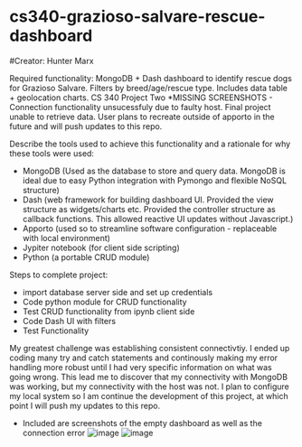 # cs340-grazioso-salvare-rescue-dashboard

#Creator: Hunter Marx

Required functionality:
MongoDB + Dash dashboard to identify rescue dogs for Grazioso Salvare. Filters by breed/age/rescue type. Includes data table + geolocation charts. CS 340 Project Two
*MISSING SCREENSHOTS - Connection functionality unsucessfuly due to faulty host. Final project unable to retrieve data. User plans to recreate outside of apporto in the future and will push updates to this repo.

Describe the tools used to achieve this functionality and a rationale for why these tools were used:
- MongoDB (Used as the database to store and query data. MongoDB is ideal due to easy Python integration with Pymongo and flexible NoSQL structure)
- Dash (web framework for building dashboard UI. Provided the view structure as widgets/charts etc. Provided the controller structure as callback functions. This allowed reactive UI updates without Javascript.)
- Apporto (used so to streamline software configuration - replaceable with local environment)
- Jypiter notebook (for client side scripting)
- Python (a portable CRUD module)

Steps to complete project:
- import database server side and set up credentials
- Code python module for CRUD functionality
- Test CRUD functionality from ipynb client side
- Code Dash UI with filters
- Test Functionality

My greatest challenge was establishing consistent connectivtiy. I ended up coding many try and catch statements and continously making my error handling more robust until I had very specific information on what was going wrong. This lead me to discover that my connectivity with MongoDB was working, but my connectivity with the host was not. I plan to configure my local system so I am continue the development of this project, at which point I will push my updates to this repo.

- Included are screenshots of the empty dashboard as well as the connection error
  ![image](https://github.com/user-attachments/assets/70fe02eb-c872-4ece-8730-25b3c9f9e6dd)
  ![image](https://github.com/user-attachments/assets/e4db5f85-9ceb-4c5d-b0aa-8cae5fd064cc)
